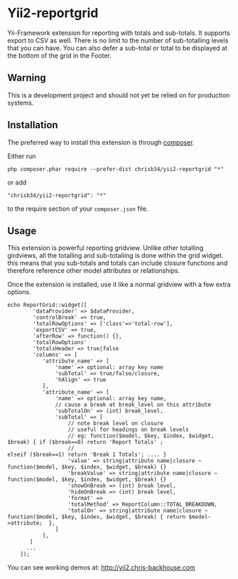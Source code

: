 
Yii2-reportgrid
===============
Yii-Framework extension for reporting with totals and sub-totals.  It supports export to CSV as well.  There is no limit to the number of sub-totalling levels that you can have. You can also defer a sub-total or total to be displayed at the bottom of the grid in the Footer.

Warning
-------
This is a development project and should not yet be relied on for production systems.

Installation
------------

The preferred way to install this extension is through [composer](http://getcomposer.org/download/).

Either run

```
php composer.phar require --prefer-dist chrisb34/yii2-reportgrid "*"
```

or add

```
"chrisb34/yii2-reportgrid": "*"
```

to the require section of your `composer.json` file.


Usage
-----

This extension is powerful reporting gridview.  Unlike other totalling girdviews, all the totalling and sub-totaliing is done within the grid widget.  this means that you sub-totals and totals can include closure functions and therefore reference other model attributes or relationships.

Once the extension is installed, use it like a normal gridview with a few extra options.

```
echo ReportGrid::widget([
        'dataProvider' => $dataProvider,
        'controlBreak' => true,
        'totalRowOptions' => ['class'=>'total-row'],
        'exportCSV' => true, 
        'afterRow' => function() {},
        'totalRowOptions'
        'totalsHeader => true|false 
        'columns' => [        
           'attribute_name' => [
               'name' => optional: array key name
               'subTotal' => true/false/closure,
               'hAlign' => true
           ],
           'attribute_name' => [
               'name' => optional: array key name,
               // cause a break at break_level on this attribute
               'subTotalOn' => (int) break_level,
               'subTotal' => [
                   // note break level on closure
                   // useful for headings on break levels
                   // eg: function($model, $key, $index, $widget, $break) { if ($break==0) return 'Report Totals' ; 
                   //                                                       elseif ($break==1) return 'Break 1 Totals'; .... }
                   'value' => string|attribute name|closure ~ function($model, $key, $index, $widget, $break) {}
                   'breakValue' => string|attribute name|closure ~ function($model, $key, $index, $widget, $break) {}
                   'showOnBreak => (int) break level,
                   'hideOnBreak => (int) break level,
                   'format' =>
                   'totalMethod' => ReportColumn::TOTAL_BREAKDOWN,
                   'totalOn' => string|attribute name|closure ~ function($model, $key, $index, $widget, $break) { return $model->attribute;  },     
               ]
           ],
       ]
      ...
    ]);
```
    
You can see working demos at: http://yii2.chris-backhouse.com
